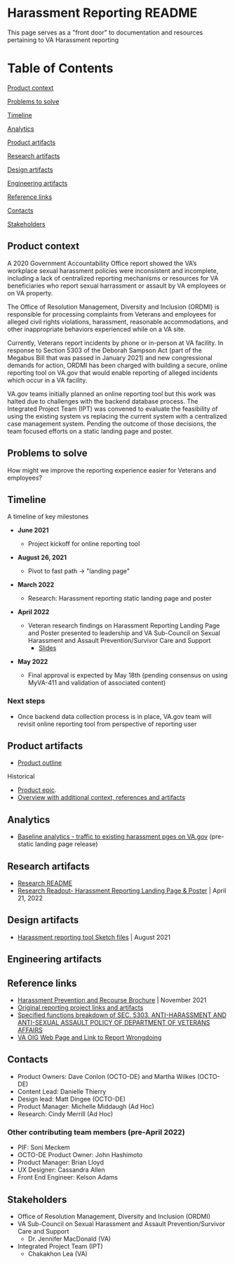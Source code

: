 # Harassment Reporting README
This page serves as a "front door" to documentation and resources pertaining to VA Harassment reporting

# Table of Contents
[Product context](#product-context)

[Problems to solve](#problems-to-solve)

[Timeline](#timeline)

[Analytics](#analytics)

[Product artifacts](#product-artifacts)

[Research artifacts](#research-artifacts)

[Design artifacts](#design-artifacts)

[Engineering artifacts](#engineering-artifacts)

[Reference links](#reference-links)

[Contacts](#contacts)

[Stakeholders](#stakeholders)

## Product context
A 2020 Government Accountability Office report showed the VA’s workplace sexual harassment policies were inconsistent and incomplete, including a lack of centralized reporting mechanisms or resources for VA beneficiaries who report sexual harrassment or assault by VA employees or on VA property.

The Office of Resolution Management, Diversity and Inclusion (ORDMI) is responsible for processing complaints from Veterans and employees for alleged civil rights violations, harassment, reasonable accommodations, and other inappropriate behaviors experienced while on a VA site.

Currently, Veterans report incidents by phone or in-person at VA facility. In response to Section 5303 of the Deborah Sampson Act (part of the Megabus Bill that was passed in January 2021) and new congressional demands for action, ORDMI has been charged with building a secure, online reporting tool on VA.gov that would enable reporting of alleged incidents which occur in a VA facility.

VA.gov teams initially planned an online reporting tool but this work was halted due to challenges with the backend database process. The Integrated Project Team (IPT) was convened to evaluate the feasibility of using the existing system vs replacing the current system with a centralized case management system. Pending the outcome of those decisions, the team focused efforts on a static landing page and poster. 

## Problems to solve

How might we improve the reporting experience easier for Veterans and employees?

## Timeline
A timeline of key milestones 

- **June 2021**
    - Project kickoff for online reporting tool

- **August 26, 2021**
    - Pivot to fast path -> "landing page"

- **March 2022**
    - Research: Harassment reporting static landing page and poster

- **April 2022**
    - Veteran research findings on Harassment Reporting Landing Page and Poster presented to leadership and VA Sub-Council on Sexual Harassment and Assault Prevention/Survivor Care and Support
      - [Slides](https://github.com/department-of-veterans-affairs/va.gov-team/blob/master/products/harassment-reporting/research/static-landing-page/Research%20Readout%204_21_2022_VA-IPT%20--%20Harassment%20Reporting%20Landing%20Page%20%26%20Poster--final.pdf) 

- **May 2022**
    - Final approval is expected by May 18th (pending consensus on using MyVA-411 and validation of associated content)

### Next steps
  - Once backend data collection process is in place, VA.gov team will revisit online reporting tool from perspective of reporting user 

## Product artifacts
- [Product outline](https://github.com/department-of-veterans-affairs/va.gov-team/blob/master/products/harassment-reporting/product-outline.md)

Historical 
- [Product epic](https://github.com/department-of-veterans-affairs/va.gov-team/issues/24883).
- [Overview with additional context, references and artifacts](https://github.com/department-of-veterans-affairs/va.gov-team/tree/master/products/harassment-reporting) 

## Analytics
- [Baseline analytics - traffic to existing harassment pges on VA.gov](https://github.com/department-of-veterans-affairs/va.gov-team/new/master/products/harassment-reporting#traffic-to-existing-harassment-pages-on-vagov) (pre-static landing page release)

## Research artifacts
- [Research README](https://github.com/department-of-veterans-affairs/va.gov-team/blob/master/products/harassment-reporting/research/README.md)
- [Research Readout- Harassment Reporting Landing Page & Poster](https://github.com/department-of-veterans-affairs/va.gov-team/blob/master/products/harassment-reporting/research/static-landing-page/Research%20Readout%204_21_2022_VA-IPT%20--%20Harassment%20Reporting%20Landing%20Page%20%26%20Poster--final.pdf) | April 21, 2022

## Design artifacts
- [Harassment reporting tool Sketch files](https://www.sketch.com/s/b3f90417-a2a0-41f5-8fb9-151ce163710a) | August 2021

## Engineering artifacts

## Reference links
- [Harassment Prevention and Recourse Brochure](https://www.va.gov/STOP-HARASSMENT/docs/HarassmentPreventionandRecourseBrochureFINAL11152021.pdf) | November 2021
- [Original reporting project links and artifacts](https://github.com/department-of-veterans-affairs/va.gov-team/tree/master/products/harassment-reporting/online-reporting-tool/archive)
- [Specified functions breakdown of SEC. 5303. ANTI-HARASSMENT AND ANTI-SEXUAL ASSAULT POLICY OF DEPARTMENT OF VETERANS AFFAIRS](https://github.com/department-of-veterans-affairs/digital-experience-products/files/6313832/5303.Breakdown.xlsx)
- [VA OIG Web Page and Link to Report Wrongdoing](https://www.va.gov/oig/)

## Contacts
- Product Owners: Dave Conlon (OCTO-DE) and Martha Wilkes (OCTO-DE)
- Content Lead: Danielle Thierry
- Design lead: Matt Dingee (OCTO-DE)
- Product Manager: Michelle Middaugh (Ad Hoc) 
- Research: Cindy Merrill (Ad Hoc)

### Other contributing team members (pre-April 2022)
- PIF: Soni Meckem
- OCTO-DE Product Owner: John Hashimoto
- Product Manager: Brian Lloyd
- UX Designer: Cassandra Allen
- Front End Engineer: Kelson Adams

## Stakeholders
- Office of Resolution Management, Diversity and Inclusion (ORDMI)
- VA Sub-Council on Sexual Harassment and Assault Prevention/Survivor Care and Support 
  - Dr. Jennifer MacDonald (VA)
- Integrated Project Team (IPT) 
  - Chakakhon Lea (VA)



